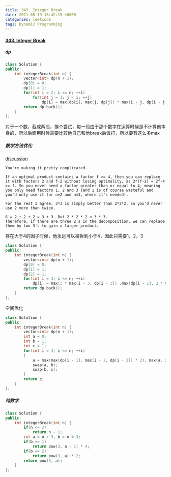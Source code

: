 ```yaml
---
title: 343. Integer Break
date: 2021-05-19 16:42:15 +0800
categories: leetcode
tags: Dynamic Programming
---
```

#### [343. Integer Break](https://leetcode.com/problems/integer-break/)

##### dp
```c++
class Solution {
public:
    int integerBreak(int n) {
        vector<int> dp(n + 1);
        dp[0] = 0;
        dp[1] = 1;
        for(int i = 2; i <= n; ++i)
            for(int j = 1; j < i; ++j)
                dp[i] = max(dp[i], max(j, dp[j]) * max(i - j, dp[i - j]));
        return dp.back();
    }
};
```

对于一个数，截成两段，挨个尝试，每一段由于那个数字在运算时候是不计算他本身的，所以后面用时候需要比较他自己和他break后谁打，所以要有这么多max


##### 数学方法优化
[discussion](https://leetcode.com/problems/integer-break/discuss/80721/Why-factor-2-or-3-The-math-behind-this-problem.)
```
You're making it pretty complicated.

If an optimal product contains a factor f >= 4, then you can replace it with factors 2 and f-2 without losing optimality, as 2*(f-2) = 2f-4 >= f. So you never need a factor greater than or equal to 4, meaning you only need factors 1, 2 and 3 (and 1 is of course wasteful and you'd only use it for n=2 and n=3, where it's needed).

For the rest I agree, 3*3 is simply better than 2*2*2, so you'd never use 2 more than twice.

6 = 2 + 2 + 2 = 3 + 3. But 2 * 2 * 2 < 3 * 3.
Therefore, if there are three 2's in the decomposition, we can replace them by two 3's to gain a larger product.
```

存在大于4的因子时候，他永远可以被拆到小于4，因此只需要1，2，3


```c++
class Solution {
public:
    int integerBreak(int n) {
        vector<int> dp(n + 1);
        dp[0] = 0;
        dp[1] = 1;
        dp[2] = 1;
        for(int i = 3; i <= n; ++i)
            dp[i] = max(3 * max(i - 3, dp[i - 3]) ,max(dp[i - 1], 2 * max(i - 2, dp[i - 2]))); // 此处dp[i - 1]而不是max(dp[i - 1], i - 1)是因为i>3时，2 * (i - 2) > 1 * (i - 1)
        return dp.back();
    }
};
```
空间优化
```c++
class Solution {
public:
    int integerBreak(int n) {
        vector<int> dp(n + 1);
        int a = 0;
        int b = 1;
        int c = 1;
        for(int i = 3; i <= n; ++i)
        {
            a = max(max(dp[i - 1], max(i - 2, dp[i - 2]) * 2), max(a, i - 3) * 3);
            swap(a, b);
            swap(b, c);
        }
        return c;
    }
};
```

##### 纯数学
```c++
class Solution {
public:
    int integerBreak(int n) {
        if(n <= 3)
            return n - 1;
        int a = n / 3, b = n % 3;
        if(b == 1)
            return pow(3, a - 1) * 4;
        if(b == 2)
            return pow(3, a) * 2;
        return pow(3, a);
    }
};
```
